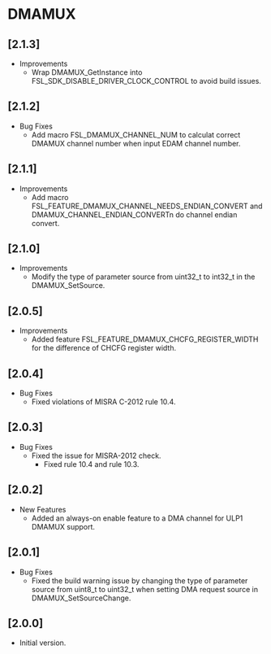# DMAMUX

## [2.1.3]

- Improvements
  - Wrap DMAMUX_GetInstance into FSL_SDK_DISABLE_DRIVER_CLOCK_CONTROL to avoid build issues.

## [2.1.2]

- Bug Fixes
  - Add macro FSL_DMAMUX_CHANNEL_NUM  to calculat correct DMAMUX channel number when input EDAM channel number.

## [2.1.1]

- Improvements
  - Add macro FSL_FEATURE_DMAMUX_CHANNEL_NEEDS_ENDIAN_CONVERT and DMAMUX_CHANNEL_ENDIAN_CONVERTn do channel endian convert.

## [2.1.0]

- Improvements
  - Modify the type of parameter source from uint32_t to int32_t in the DMAMUX_SetSource.

## [2.0.5]

- Improvements
  - Added feature FSL_FEATURE_DMAMUX_CHCFG_REGISTER_WIDTH for the difference of CHCFG register width.

## [2.0.4]

- Bug Fixes
  - Fixed violations of MISRA C-2012 rule 10.4.

## [2.0.3]

- Bug Fixes
  - Fixed the issue for MISRA-2012 check.
    - Fixed rule 10.4 and rule 10.3.

## [2.0.2]

- New Features
  - Added an always-on enable feature to a DMA channel for ULP1 DMAMUX support.

## [2.0.1]

- Bug Fixes
  - Fixed the build warning issue by changing the type of parameter source from uint8_t to uint32_t
    when setting DMA request source in DMAMUX_SetSourceChange.

## [2.0.0]

- Initial version.
